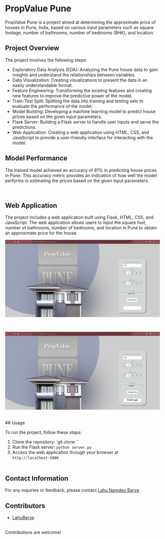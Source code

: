 # PropValue Pune

PropValue Pune is a project aimed at determining the approximate price of houses in Pune, India, based on various input parameters such as square footage, number of bathrooms, number of bedrooms (BHK), and location.

## Project Overview

The project involves the following steps:

- Exploratory Data Analysis (EDA): Analyzing the Pune house data to gain insights and understand the relationships between variables.
- Data Visualization: Creating visualizations to present the data in an easily understandable format.
- Feature Engineering: Transforming the existing features and creating new features to improve the predictive power of the model.
- Train-Test Split: Splitting the data into training and testing sets to evaluate the performance of the model.
- Model Building: Developing a machine learning model to predict house prices based on the given input parameters.
- Flask Server: Building a Flask server to handle user inputs and serve the predictions.
- Web Application: Creating a web application using HTML, CSS, and JavaScript to provide a user-friendly interface for interacting with the model.


## Model Performance

The trained model achieved an accuracy of 81% in predicting house prices in Pune. This accuracy metric provides an indication of how well the model performs in estimating the prices based on the given input parameters.

<br>

## Web Application
The project includes a web application built using Flask, HTML, CSS, and JavaScript. The web application allows users to input the square foot, number of bathrooms, number of bedrooms, and location in Pune to obtain an approximate price for the house.


![Application][image]

[image]:./web1.png "Web App"
<br>

![Application][image2]

[image2]:./web2.png "Web App"


<br>
## Usage

To run the project, follow these steps:

1. Clone the repository: `git clone <repository-url>``
2. Run the Flask server: `python server.py`
3. Access the web application through your browser at `http://localhost:5000`
<br><br>

## Contact Information

For any inquiries or feedback, please contact [Lahu Namdeo Barve](mailto:lahutatya1@gmail.com.com).

## Contributors

- [LahuBarve](https://github.com/LahuBarve)
<br><br>

Contributions are welcome! 
